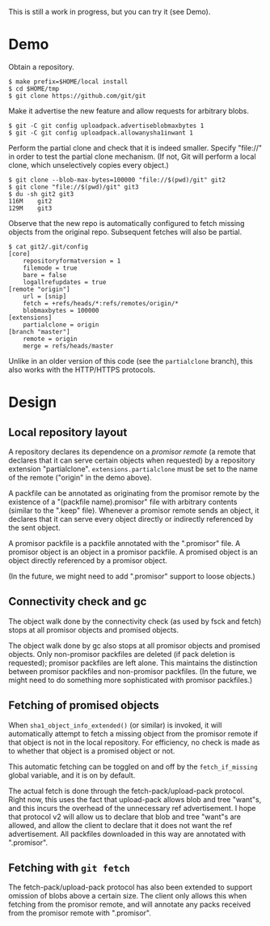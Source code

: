 This is still a work in progress, but you can try it (see Demo).

Demo
====

Obtain a repository.

    $ make prefix=$HOME/local install
    $ cd $HOME/tmp
    $ git clone https://github.com/git/git

Make it advertise the new feature and allow requests for arbitrary blobs.

    $ git -C git config uploadpack.advertiseblobmaxbytes 1
    $ git -C git config uploadpack.allowanysha1inwant 1

Perform the partial clone and check that it is indeed smaller. Specify
"file://" in order to test the partial clone mechanism. (If not, Git will
perform a local clone, which unselectively copies every object.)

    $ git clone --blob-max-bytes=100000 "file://$(pwd)/git" git2
    $ git clone "file://$(pwd)/git" git3
    $ du -sh git2 git3
    116M	git2
    129M	git3

Observe that the new repo is automatically configured to fetch missing objects
from the original repo. Subsequent fetches will also be partial.

    $ cat git2/.git/config
    [core]
    	repositoryformatversion = 1
    	filemode = true
    	bare = false
    	logallrefupdates = true
    [remote "origin"]
    	url = [snip]
    	fetch = +refs/heads/*:refs/remotes/origin/*
    	blobmaxbytes = 100000
    [extensions]
    	partialclone = origin
    [branch "master"]
    	remote = origin
    	merge = refs/heads/master

Unlike in an older version of this code (see the `partialclone` branch), this
also works with the HTTP/HTTPS protocols.

Design
======

Local repository layout
-----------------------

A repository declares its dependence on a *promisor remote* (a remote that
declares that it can serve certain objects when requested) by a repository
extension "partialclone". `extensions.partialclone` must be set to the name of
the remote ("origin" in the demo above).

A packfile can be annotated as originating from the promisor remote by the
existence of a "(packfile name).promisor" file with arbitrary contents (similar
to the ".keep" file). Whenever a promisor remote sends an object, it declares
that it can serve every object directly or indirectly referenced by the sent
object.

A promisor packfile is a packfile annotated with the ".promisor" file. A
promisor object is an object in a promisor packfile. A promised object is an
object directly referenced by a promisor object.

(In the future, we might need to add ".promisor" support to loose objects.)

Connectivity check and gc
-------------------------

The object walk done by the connectivity check (as used by fsck and fetch) stops
at all promisor objects and promised objects.

The object walk done by gc also stops at all promisor objects and promised
objects. Only non-promisor packfiles are deleted (if pack deletion is
requested); promisor packfiles are left alone. This maintains the distinction
between promisor packfiles and non-promisor packfiles. (In the future, we might
need to do something more sophisticated with promisor packfiles.)

Fetching of promised objects
----------------------------

When `sha1_object_info_extended()` (or similar) is invoked, it will
automatically attempt to fetch a missing object from the promisor remote if that
object is not in the local repository. For efficiency, no check is made as to
whether that object is a promised object or not.

This automatic fetching can be toggled on and off by the `fetch_if_missing`
global variable, and it is on by default.

The actual fetch is done through the fetch-pack/upload-pack protocol. Right now,
this uses the fact that upload-pack allows blob and tree "want"s, and this
incurs the overhead of the unnecessary ref advertisement. I hope that protocol
v2 will allow us to declare that blob and tree "want"s are allowed, and allow
the client to declare that it does not want the ref advertisement. All packfiles
downloaded in this way are annotated with ".promisor".

Fetching with `git fetch`
-------------------------

The fetch-pack/upload-pack protocol has also been extended to support omission
of blobs above a certain size. The client only allows this when fetching from
the promisor remote, and will annotate any packs received from the promisor
remote with ".promisor".
